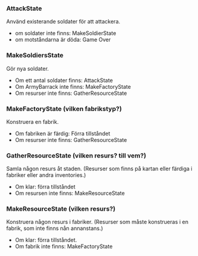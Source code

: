 ### AttackState
Använd existerande soldater för att attackera.
- om soldater inte finns: MakeSoldierState
- om motståndarna är döda: Game Over

### MakeSoldiersState
Gör nya soldater.
- Om ett antal soldater finns: AttackState
- Om ArmyBarrack inte finns: MakeFactoryState
- Om resurser inte finns: GatherResourceState

### MakeFactoryState (vilken fabrikstyp?)
Konstruera en fabrik.
- Om fabriken är färdig: Förra tillståndet
- Om resurser inte finns: GatherResourceState

### GatherResourceState (vilken resurs? till vem?)
Samla någon resurs åt staden. (Resurser som finns på kartan eller färdiga i fabriker eller andra inventories.)
- Om klar: förra tillståndet
- Om resursen inte finns: MakeResourceState

### MakeResourceState (vilken resurs?)
Konstruera någon resurs i fabriker. (Resurser som måste konstrueras i en fabrik, som inte finns nån annanstans.)
- Om klar: förra tillståndet.
- Om fabrik inte finns: MakeFactoryState
